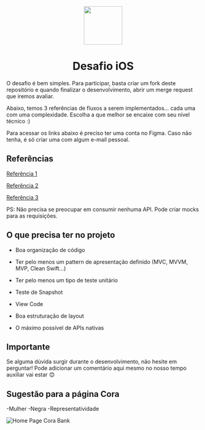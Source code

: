 <div align="center">

  <img src="https://avatars.githubusercontent.com/u/72630796?s=400&u=b27ec815e5f5c2a18b7d08bc4b6bba0e900b249c&v=4" width="100" height="100">

  # Desafio iOS

</div>

  

O desafio é bem simples. Para participar, basta criar um fork deste repositório e quando finalizar o desenvolvimento, abrir um merge request que iremos avaliar.

Abaixo, temos 3 referências de fluxos a serem implementados… cada uma com uma complexidade. Escolha a que melhor se encaixe com seu nível técnico :)

Para acessar os links abaixo é preciso ter uma conta no Figma. Caso não tenha, é só criar uma com algum e-mail pessoal.

## Referências

[Referência 1](https://www.figma.com/file/Bf6ul6YwCl7LYgQstchC8Z/Desafio-iOS-%7C-Junior---Pleno?node-id=0%3A1)

[Referência 2](https://www.figma.com/file/GQx9gkblXwiGp44bn1C3AF/Desafio-iOS-%7C-Pleno---Senior?node-id=0%3A1)

[Referência 3](https://www.figma.com/file/22Q1QhHeIN9EOZwUesWdF9/Desafio-iOS-%7C-Senior---Especialista?node-id=0%3A1)

PS: Não precisa se preocupar em consumir nenhuma API. Pode criar mocks para as requisições.

## O que precisa ter no projeto

- Boa organização de código

- Ter pelo menos um pattern de apresentação definido (MVC, MVVM, MVP, Clean Swift…)

- Ter pelo menos um tipo de teste unitário

- Teste de Snapshot

- View Code

- Boa estruturação de layout

- O máximo possível de APIs nativas

## Importante

Se alguma dúvida surgir durante o desenvolvimento, não hesite em perguntar! Pode adicionar um comentário aqui mesmo no nosso tempo auxiliar vai estar 😊
   
## Sugestão para a página Cora
-Mulher
-Negra
-Representatividade

![Home Page Cora Bank](https://user-images.githubusercontent.com/105249309/178121221-211abc02-6a35-4dc8-96cd-86264cf960d9.png)

